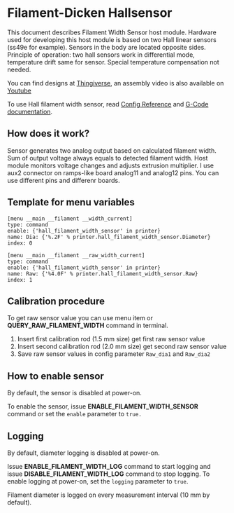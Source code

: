 # Filament-Dicken Hallsensor

This document describes Filament Width Sensor host module. Hardware used for developing this host module is based on two Hall linear sensors (ss49e for example). Sensors in the body are located opposite sides. Principle of operation: two hall sensors work in differential mode, temperature drift same for sensor. Special temperature compensation not needed.

You can find designs at [Thingiverse](https://www.thingiverse.com/thing:4138933), an assembly video is also available on [Youtube](https://www.youtube.com/watch?v=TDO9tME8vp4)

To use Hall filament width sensor, read [Config Reference](Config_Reference.md#hall_filament_width_sensor) and [G-Code documentation](G-Codes.md#Hall_Filament_Width_Sensor_Commands).

## How does it work?

Sensor generates two analog output based on calculated filament width. Sum of output voltage always equals to detected filament width. Host module monitors voltage changes and adjusts extrusion multiplier. I use aux2 connector on ramps-like board analog11 and analog12 pins. You can use different pins and differenr boards.

## Template for menu variables

```
[menu __main __filament __width_current]
type: command
enable: {'hall_filament_width_sensor' in printer}
name: Dia: {'%.2F' % printer.hall_filament_width_sensor.Diameter}
index: 0

[menu __main __filament __raw_width_current]
type: command
enable: {'hall_filament_width_sensor' in printer}
name: Raw: {'%4.0F' % printer.hall_filament_width_sensor.Raw}
index: 1
```

## Calibration procedure

To get raw sensor value you can use menu item or **QUERY_RAW_FILAMENT_WIDTH** command in terminal.

1. Insert first calibration rod (1.5 mm size) get first raw sensor value
1. Insert second calibration rod (2.0 mm size) get second raw sensor value
1. Save raw sensor values in config parameter `Raw_dia1` and `Raw_dia2`

## How to enable sensor

By default, the sensor is disabled at power-on.

To enable the sensor, issue **ENABLE_FILAMENT_WIDTH_SENSOR** command or set the `enable` parameter to `true.`

## Logging

By default, diameter logging is disabled at power-on.

Issue **ENABLE_FILAMENT_WIDTH_LOG** command to start logging and issue **DISABLE_FILAMENT_WIDTH_LOG** command to stop logging. To enable logging at power-on, set the `logging` parameter to `true`.

Filament diameter is logged on every measurement interval (10 mm by default).
